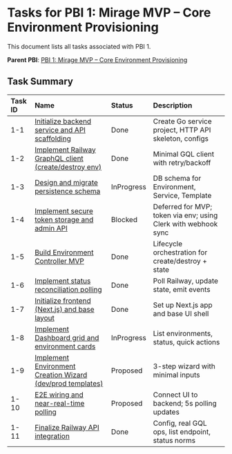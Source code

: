 # Tasks for PBI 1: Mirage MVP – Core Environment Provisioning

This document lists all tasks associated with PBI 1.

**Parent PBI**: [PBI 1: Mirage MVP – Core Environment Provisioning](./prd.md)

## Task Summary

| Task ID | Name | Status | Description |
| :------ | :--------------------------------------- | :------- | :--------------------------------- |
| 1-1 | [Initialize backend service and API scaffolding](./1-1.md) | Done | Create Go service project, HTTP API skeleton, configs |
| 1-2 | [Implement Railway GraphQL client (create/destroy env)](./1-2.md) | Done | Minimal GQL client with retry/backoff |
| 1-3 | [Design and migrate persistence schema](./1-3.md) | InProgress | DB schema for Environment, Service, Template |
| 1-4 | [Implement secure token storage and admin API](./1-4.md) | Blocked | Deferred for MVP; token via env; using Clerk with webhook sync |
| 1-5 | [Build Environment Controller MVP](./1-5.md) | Done | Lifecycle orchestration for create/destroy + state |
| 1-6 | [Implement status reconciliation polling](./1-6.md) | Done | Poll Railway, update state, emit events |
| 1-7 | [Initialize frontend (Next.js) and base layout](./1-7.md) | Done | Set up Next.js app and base UI shell |
| 1-8 | [Implement Dashboard grid and environment cards](./1-8.md) | InProgress | List environments, status, quick actions |
| 1-9 | [Implement Environment Creation Wizard (dev/prod templates)](./1-9.md) | Proposed | 3-step wizard with minimal inputs |
| 1-10 | [E2E wiring and near-real-time polling](./1-10.md) | Proposed | Connect UI to backend; 5s polling updates |
| 1-11 | [Finalize Railway API integration](./1-11.md) | Done | Config, real GQL ops, list endpoint, status norms |
